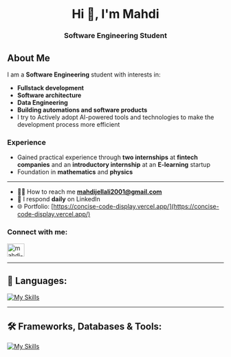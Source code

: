 <h1 align="center">Hi 👋, I'm Mahdi</h1>
<h3 align="center">Software Engineering Student</h3>
<!--<img align="right" alt="Coding" width="400" src="https://miro.medium.com/v2/resize:fit:1360/1*zVnWJtyGOX_kUIDm6ccCfQ.gif">-->

## About Me

I am a **Software Engineering** student with interests in:

- **Fullstack development**
- **Software architecture**
- **Data Engineering**
- **Building automations and software products**
- I try to Actively adopt AI-powered tools and technologies to make the development process more efficient

### Experience

- Gained practical experience through **two internships** at **fintech companies** and an **introductory internship** at an **E-learning** startup
- Foundation in **mathematics** and **physics**



---


- 👨‍💻 How to reach me **mahdijellali2001@gmail.com**  
- 💬 I respond **daily** on LinkedIn  
- 🌐 Portfolio: [https://concise-code-display.vercel.app/](https://concise-code-display.vercel.app/)

<h3 align="left">Connect with me:</h3>
<p align="left">
  <a href="https://www.linkedin.com/in/mahdi-jellali-849858285/" target="_blank">
    <img align="center" src="https://raw.githubusercontent.com/rahuldkjain/github-profile-readme-generator/master/src/images/icons/Social/linked-in-alt.svg" alt="mahdi-jellali-linkedin" height="30" width="40" />
  </a>
</p>

---

## 🎥 Languages:
[![My Skills](https://skillicons.dev/icons?i=java,python,cpp,html,css,ts)](https://skillicons.dev)

---

## 🛠️ Frameworks, Databases & Tools:
[![My Skills](https://skillicons.dev/icons?i=spring,angular,hibernate,postgres,kafka,git,github,cassandra,mysql,postman,idea,vscode,nextjs,fastapi,react)](https://skillicons.dev)


